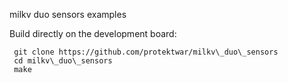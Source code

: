 
milkv duo sensors examples

Build directly on the development board:
```
 git clone https://github.com/protektwar/milkv\_duo\_sensors
 cd milkv\_duo\_sensors
 make
```
